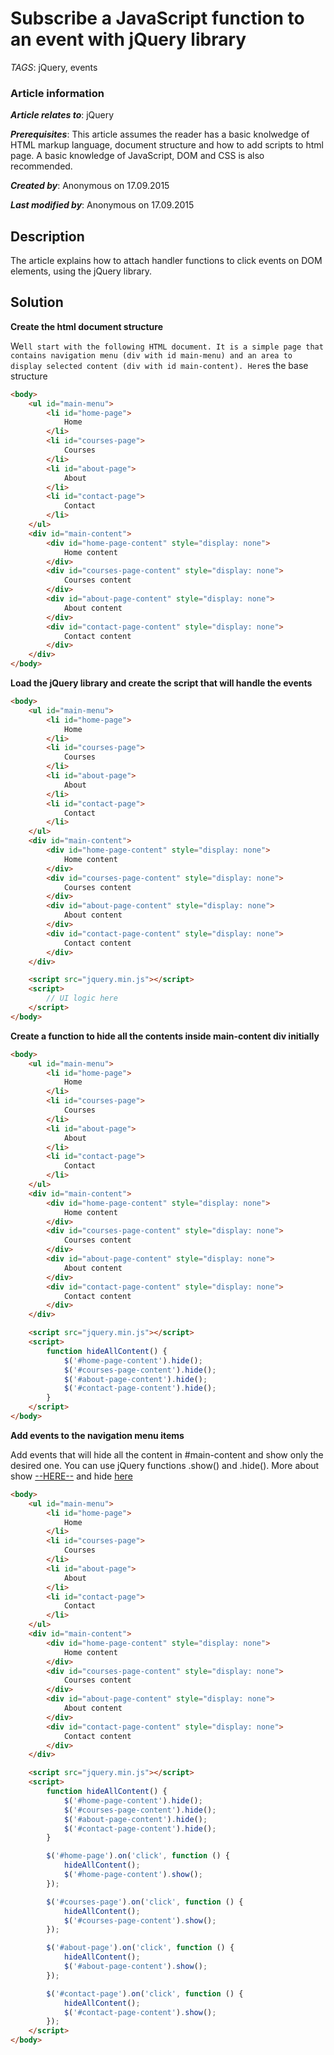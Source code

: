 # Subscribe a JavaScript function to an event with jQuery library

*TAGS*: jQuery, events

### **Article information**

***Article relates to***: jQuery

***Prerequisites***: This article assumes the reader has a basic knolwedge of HTML markup language, document structure and how to add scripts to html page. A basic knowledge of JavaScript, DOM and CSS is also recommended.

***Created by***: Anonymous on 17.09.2015

***Last modified by***: Anonymous on 17.09.2015


## Description
The article explains how to attach handler functions to click events on DOM elements, using the jQuery library.

## Solution

**Create the html document structure**

We`ll start with the following HTML document. It is a simple page that contains navigation menu (div with id main-menu) and an area to display selected content (div with id main-content). Here`s the base structure

```HTML
<body>
    <ul id="main-menu">
        <li id="home-page">
            Home
        </li>
        <li id="courses-page">
            Courses
        </li>
        <li id="about-page">
            About
        </li>
        <li id="contact-page">
            Contact
        </li>
    </ul>
    <div id="main-content">
        <div id="home-page-content" style="display: none">
            Home content
        </div>
        <div id="courses-page-content" style="display: none">
            Courses content
        </div>
        <div id="about-page-content" style="display: none">
            About content
        </div>
        <div id="contact-page-content" style="display: none">
            Contact content
        </div>
    </div>
</body>
```

**Load the jQuery library and create the script that will handle the events**

```HTML
<body>
    <ul id="main-menu">
        <li id="home-page">
            Home
        </li>
        <li id="courses-page">
            Courses
        </li>
        <li id="about-page">
            About
        </li>
        <li id="contact-page">
            Contact
        </li>
    </ul>
    <div id="main-content">
        <div id="home-page-content" style="display: none">
            Home content
        </div>
        <div id="courses-page-content" style="display: none">
            Courses content
        </div>
        <div id="about-page-content" style="display: none">
            About content
        </div>
        <div id="contact-page-content" style="display: none">
            Contact content
        </div>
    </div>

    <script src="jquery.min.js"></script>
    <script>
        // UI logic here
    </script>
</body>
```

**Create a function to hide all the contents inside main-content div initially**

```HTML
<body>
    <ul id="main-menu">
        <li id="home-page">
            Home
        </li>
        <li id="courses-page">
            Courses
        </li>
        <li id="about-page">
            About
        </li>
        <li id="contact-page">
            Contact
        </li>
    </ul>
    <div id="main-content">
        <div id="home-page-content" style="display: none">
            Home content
        </div>
        <div id="courses-page-content" style="display: none">
            Courses content
        </div>
        <div id="about-page-content" style="display: none">
            About content
        </div>
        <div id="contact-page-content" style="display: none">
            Contact content
        </div>
    </div>

    <script src="jquery.min.js"></script>
    <script>
        function hideAllContent() {
            $('#home-page-content').hide();
            $('#courses-page-content').hide();
            $('#about-page-content').hide();
            $('#contact-page-content').hide();
        }
    </script>
</body>
```

**Add events to the navigation menu items**

Add events that will hide all the content in #main-content and show only the desired one. You can use jQuery functions .show() and .hide(). More about show [--HERE--](http://api.jquery.com/show/) and hide [here](http://api.jquery.com/hide/)

```HTML
<body>
    <ul id="main-menu">
        <li id="home-page">
            Home
        </li>
        <li id="courses-page">
            Courses
        </li>
        <li id="about-page">
            About
        </li>
        <li id="contact-page">
            Contact
        </li>
    </ul>
    <div id="main-content">
        <div id="home-page-content" style="display: none">
            Home content
        </div>
        <div id="courses-page-content" style="display: none">
            Courses content
        </div>
        <div id="about-page-content" style="display: none">
            About content
        </div>
        <div id="contact-page-content" style="display: none">
            Contact content
        </div>
    </div>

    <script src="jquery.min.js"></script>
    <script>
        function hideAllContent() {
            $('#home-page-content').hide();
            $('#courses-page-content').hide();
            $('#about-page-content').hide();
            $('#contact-page-content').hide();
        }

        $('#home-page').on('click', function () {
            hideAllContent();
            $('#home-page-content').show();
        });

        $('#courses-page').on('click', function () {
            hideAllContent();
            $('#courses-page-content').show();
        });

        $('#about-page').on('click', function () {
            hideAllContent();
            $('#about-page-content').show();
        });

        $('#contact-page').on('click', function () {
            hideAllContent();
            $('#contact-page-content').show();
        });
    </script>
</body>
```